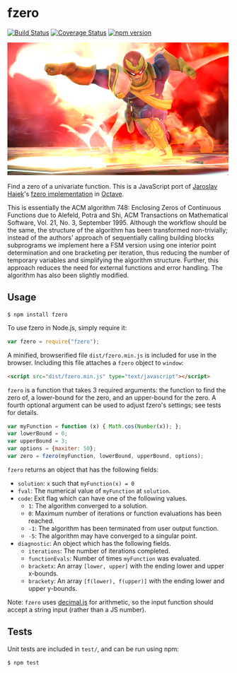 fzero
=====

[![Build Status](https://travis-ci.org/tinybike/fzero.svg)](https://travis-ci.org/tinybike/fzero)
[![Coverage Status](https://coveralls.io/repos/tinybike/fzero/badge.svg?branch=master&service=github)](https://coveralls.io/github/tinybike/fzero?branch=master)
[![npm version](https://badge.fury.io/js/fzero.svg)](https://badge.fury.io/js/fzero)

![Falcon Punch](/falcon.jpg?raw=true "Falcon Punch")

Find a zero of a univariate function.  This is a JavaScript port of [Jaroslav Hajek](highegg@gmail.com)'s [fzero implementation](https://fossies.org/dox/octave-4.0.0/fzero_8m_source.html) in [Octave](https://www.gnu.org/software/octave/).

This is essentially the ACM algorithm 748: Enclosing Zeros of Continuous Functions due to Alefeld, Potra and Shi, ACM Transactions on Mathematical Software, Vol. 21, No. 3, September 1995.  Although the workflow should be the same, the structure of the algorithm has been transformed non-trivially; instead of the authors' approach of sequentially calling building blocks subprograms we implement here a FSM version using one interior point determination and one bracketing per iteration, thus reducing the number of temporary variables and simplifying the algorithm structure.  Further, this approach reduces the need for external functions and error handling.  The algorithm has also been slightly modified.

Usage
-----
```
$ npm install fzero
```
To use fzero in Node.js, simply require it:
```javascript
var fzero = require("fzero");
```
A minified, browserified file `dist/fzero.min.js` is included for use in the browser.  Including this file attaches a `fzero` object to `window`:
```html
<script src="dist/fzero.min.js" type="text/javascript"></script>
```
`fzero` is a function that takes 3 required arguments: the function to find the zero of, a lower-bound for the zero, and an upper-bound for the zero.  A fourth optional argument can be used to adjust fzero's settings; see tests for details.
```javascript
var myFunction = function (x) { Math.cos(Number(x)); };
var lowerBound = 0;
var upperBound = 3;
var options = {maxiter: 50};
var zero = fzero(myFunction, lowerBound, upperBound, options);
```
`fzero` returns an object that has the following fields:

- `solution`: `x` such that `myFunction(x) = 0`
- `fval`: The numerical value of `myFunction` at `solution`.
- `code`: Exit flag which can have one of the following values.
    - `1`: The algorithm converged to a solution.
    - `0`: Maximum number of iterations or function evaluations has been reached.
    - `-1`: The algorithm has been terminated from user output function.
    - `-5`: The algorithm may have converged to a singular point.
- `diagnostic`: An object which has the following fields.
    - `iterations`: The number of iterations completed.
    - `functionEvals`: Number of times `myFunction` was evaluated.
    - `bracketx`: An array `[lower, upper]` with the ending lower and upper x-bounds.
    - `brackety`: An array `[f(lower), f(upper)]` with the ending lower and upper y-bounds.

Note: `fzero` uses [decimal.js](https://github.com/MikeMcl/decimal.js/) for arithmetic, so the input function should accept a string input (rather than a JS number).

Tests
-----
Unit tests are included in `test/`, and can be run using npm:
```
$ npm test
```
